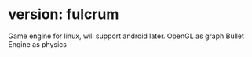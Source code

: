 version: fulcrum
=======
Game engine for linux, will support android later.
OpenGL as graph
Bullet Engine as physics
